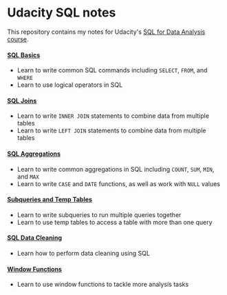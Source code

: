 # Udacity SQL notes

This repository contains my notes for Udacity's [SQL for Data Analysis course](https://www.udacity.com/course/sql-for-data-analysis--ud198).

#### [SQL Basics](https://github.com/jessicastow/SQL/blob/main/basic_sql.sql)
- Learn to write common SQL commands including `SELECT`, `FROM`, and `WHERE`
- Learn to use logical operators in SQL


#### [SQL Joins](https://github.com/jessicastow/SQL/blob/main/sql_joins.sql)
- Learn to write `INNER JOIN` statements to combine data from multiple tables
- Learn to write `LEFT JOIN` statements to combine data from multiple tables


#### [SQL Aggregations](https://github.com/jessicastow/SQL/blob/main/sql_aggregations.sql)
- Learn to write common aggregations in SQL including `COUNT`, `SUM`, `MIN`, and `MAX`
- Learn to write `CASE` and `DATE` functions, as well as work with `NULL` values


#### [Subqueries and Temp Tables](https://github.com/jessicastow/SQL/blob/main/sql_subqueries_and_temporary_tables.sql)
- Learn to write subqueries to run multiple queries together
- Learn to use temp tables to access a table with more than one query


#### [SQL Data Cleaning]()
- Learn how to perform data cleaning using SQL


#### [Window Functions]()
- Learn to use window functions to tackle more analysis tasks
